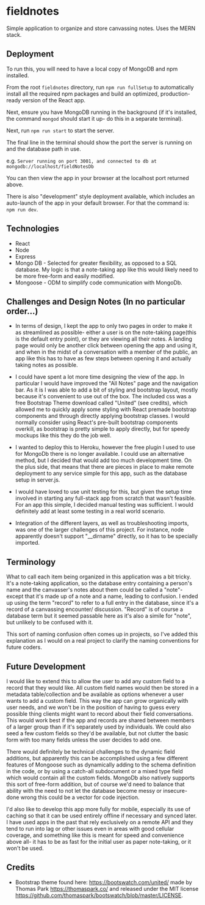 # fieldnotes
Simple application to organize and store canvassing notes. Uses the MERN stack.

## Deployment
To run this, you will need to have a local copy of MongoDB and npm installed.

From the root `fieldnotes` directory, run `npm run fullSetup` to automatically install all the required npm packages and build an optimized, production-ready version of the React app.

Next, ensure you have MongoDB running in the background (if it's installed, the command `mongod` should start it up- do this in a separate terminal).

Next, run `npm run start` to start the server.

The final line in the terminal should show the port the server is running on and the database path in use.

e.g. `Server running on port 3001, and connected to db at mongodb://localhost/fieldNotesDb`

You can then view the app in your browser at the localhost port returned above.

There is also "development" style deployment available, which includes an auto-launch of the app in your default browser. For that the command is: `npm run dev`.

## Technologies
* React
* Node
* Express
* Mongo DB - Selected for greater flexibility, as opposed to a SQL database. My logic is that a note-taking app like this would likely need to be more free-form and easily modified.
* Mongoose - ODM to simplify code communication with MongoDb.

## Challenges and Design Notes (In no particular order...)
* In terms of design, I kept the app to only two pages in order to make it as streamlined as possible- either a user is on the note-taking page(this is the default entry point), or they are viewing all their notes. A landing page would only be another click between opening the app and using it, and when in the midst of a conversation with a member of the public, an app like this has to have as few steps between opening it and actually taking notes as possible.

* I could have spent a lot more time designing the view of the app. In particular I would have improved the "All Notes" page and the navigation bar. As it is I was able to add a bit of styling and bootstrap layout, mostly because it's convenient to use out of the box. The included css was a free Bootstrap Theme download called "United" (see credits), which allowed me to quickly apply some styling with React premade bootstrap components and through directly applying bootstrap classes. I would normally consider using React's pre-built bootstrap components overkill, as bootstrap is pretty simple to apply directly, but for speedy mockups like this they do the job well.

* I wanted to deploy this to Heroku, however the free plugin I used to use for MongoDb there is no longer available. I could use an alternative method, but I decided that would add too much development time. On the plus side, that means that there are pieces in place to make remote deployment to any service simple for this app, such as the database setup in server.js.

* I would have loved to use unit testing for this, but given the setup time involved in starting any full-stack app from scratch that wasn't feasible. For an app this simple, I decided manual testing was sufficient. I would definitely add at least some testing in a real world scenario.

* Integration of the different layers, as well as troubleshooting imports, was one of the larger challenges of this project. For instance, node apparently doesn't support "__dirname" directly, so it has to be specially imported.

## Terminology
What to call each item being organized in this application was a bit tricky. It's a note-taking application, so the database entry containing a person's name and the canvasser's notes about them could be called a "note"- except that it's made up of a note and a name, leading to confusion. I ended up using the term "record" to refer to a full entry in the database, since it's a record of a canvassing encounter/ discussion. "Record" is of course a database term but it seemed passable here as it's also a simile for "note", but unlikely to be confused with it.

This sort of naming confusion often comes up in projects, so I've added this explanation as I would on a real project to clarify the naming conventions for future coders.

## Future Development
I would like to extend this to allow the user to add any custom field to a record that they would like. All custom field names would then be stored in a metadata table/collection and be available as options whenever a user wants to add a custom field. This way the app can grow organically with user needs, and we won't be in the position of having to guess every possible thing clients might want to record about their field conversations. This would work best if the app and records are shared between members of a larger group than if it's separately used by individuals. We could also seed a few custom fields so they'd be available, but not clutter the basic form with too many fields unless the user decides to add one.

There would definitely be technical challenges to the dynamic field additions, but apparently this can be accomplished using a few different features of Mongoose such as dynamically adding to the schema definition in the code, or by using a catch-all subdocument or a mixed type field which would contain all the custom fields. MongoDb also natively supports this sort of free-form addition, but of course we'd need to balance that ability with the need to not let the database become messy or insecure- done wrong this could be a vector for code injection.

I'd also like to develop this app more fully for mobile, especially its use of caching so that it can be used entirely offline if necessary and synced later. I have used apps in the past that rely exclusively on a remote API and they tend to run into lag or other issues even in areas with good cellular coverage, and something like this is meant for speed and convenience above all- it has to be as fast for the initial user as paper note-taking, or it won't be used.

## Credits
* Bootstrap theme found here: https://bootswatch.com/united/ made by Thomas Park https://thomaspark.co/ and released under the MIT license https://github.com/thomaspark/bootswatch/blob/master/LICENSE.